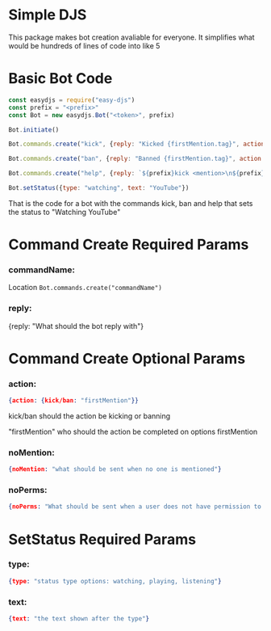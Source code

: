 # Simple DJS
This package makes bot creation avaliable for everyone. It simplifies what would be hundreds of lines of code into like 5

# Basic Bot Code
```js
const easydjs = require("easy-djs")
const prefix = "<prefix>"
const Bot = new easydjs.Bot("<token>", prefix)

Bot.initiate()

Bot.commands.create("kick", {reply: "Kicked {firstMention.tag}", action: {kick: "firstMention"}})

Bot.commands.create("ban", {reply: "Banned {firstMention.tag}", action: {ban: "firstMention"}})

Bot.commands.create("help", {reply: `${prefix}kick <mention>\n${prefix}ban <mention>\n${prefix}help`})

Bot.setStatus({type: "watching", text: "YouTube"})
```
That is the code for a bot with the commands kick, ban and help that sets the status to "Watching YouTube"

# Command Create Required Params

### commandName: 
Location ```Bot.commands.create("commandName")```

### reply: 
{reply: "What should the bot reply with"}

# Command Create Optional Params

### action:
```json
{action: {kick/ban: "firstMention"}}
```
kick/ban should the action be kicking or banning

"firstMention" who should the action be completed on options firstMention

### noMention:
```json
{noMention: "what should be sent when no one is mentioned"}
```

### noPerms:
```json
{noPerms: "What should be sent when a user does not have permission to use a command"}
```

# SetStatus Required Params

### type:
```json
{type: "status type options: watching, playing, listening"}
```

### text:
```json
{text: "the text shown after the type"}
```